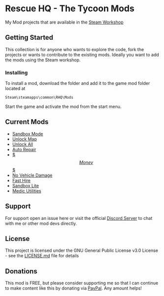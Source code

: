 # Rescue HQ - The Tycoon Mods

My Mod projects that are available in the [Steam Workshop](https://steamcommunity.com/app/809720/workshop/)

## Getting Started

This collection is for anyone who wants to explore the code, fork the projects or wants to contribute to the existing mods. Ideally you want to add the mods using the Steam workshop.

### Installing

To install a mod, download the folder and add it to the game mod folder located at 

```
Steam\steamapps\common\RHQ\Mods
```

Start the game and activate the mod from the start menu.

## Current Mods

* [Sandbox Mode](https://steamcommunity.com/sharedfiles/filedetails/?id=1755651666)
* [Unlock Map](https://steamcommunity.com/sharedfiles/filedetails/?id=1756463404)
* [Unlock All](https://steamcommunity.com/sharedfiles/filedetails/?id=1756463615)
* [Auto Repair](https://steamcommunity.com/sharedfiles/filedetails/?id=1756463776)
* [$$$ Money $$$](https://steamcommunity.com/sharedfiles/filedetails/?id=1756466798)
* [No Vehicle Damage](https://steamcommunity.com/sharedfiles/filedetails/?id=1757282293)
* [Fast Hire](https://steamcommunity.com/sharedfiles/filedetails/?id=1757989823)
* [Sandbox Lite](https://steamcommunity.com/sharedfiles/filedetails/?id=1758050165)
* [Medic Utilities](https://steamcommunity.com/sharedfiles/filedetails/?id=1758508536)

## Support

For support open an issue here or visit the official [Discord Server](https://discord.gg/3hyg9YB) to chat with me or other mod devs directly.

## License

This project is licensed under the GNU General Public License v3.0 License - see the [LICENSE.md](LICENSE.md) file for details

## Donations

This mod is FREE, but please consider supporting me so that I can continue to make content like this by donating via [PayPal](https://paypal.me/mtolxdorff). Any amount helps!
